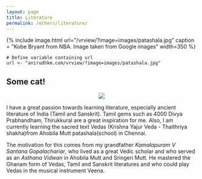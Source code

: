 ```yaml
---
layout: page
title: Literature
permalink: /others/literature/
---
```


{% include image.html url="/vrview/?image=images/patashala.jpg" caption = "Kobe Bryant from NBA. Image taken from Google images" width=350  %}

```{r, echo=FALSE}
# Define variable containing url
url <- "anirudhkm.com/vrview/?image=images/patashala.jpg"
```
## Some cat!
<center><img src="`r url`"></center>

I have a great passion towards learning literature, especially ancient literature of India (Tamil and Sanskrit). Tamil gems such as 4000 Divya Prabhandham, Thirukkural are a great inspiration for me. Also, I am currently learning the sacred text Vedas (Krishna Yajur Veda - Thaithriya shakha)from Ahobila Mutt patashala(school) in Chennai.

The motivation for this comes from my grandfather *Kamalapuram V Santana Gopalachariar*, who lived as a great Vedic scholar and who served as an *Asthana Vidwan* in Ahobila Mutt and Sringeri Mutt. He mastered the Ghanam form of Vedas, Tamil and Sanskrit literatures and who could play Vedas in the musical instrument Veena.